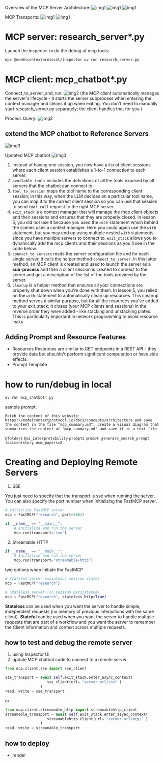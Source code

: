 Overview of the MCP Server Architecture:
![img1](imgs/img1.png)
![img1](imgs/mcp_overview.png)
![img1](imgs/client_server_architecture.png)

MCP Transports:
![img1](imgs/MCP_transports.png)
![img1](imgs/Remote_server_transports.png)


# MCP server: research_server*.py

Launch the inspector to do the debug of mcp tools:
```bash
npx @modelcontextprotocol/inspector uv run research_server.py
```

# MCP client: mcp_chatbot*.py

Connect_to_server_and_run:
![img2](imgs/connect_to_server_and_run.png)
(the MCP client automatically manages the server's lifecycle - it starts the server subprocess when entering the context manager and cleans it up when exiting. You don't need to manually start research_server.py separately; the client handles that for you.)

Process Query:
![img3](imgs/process_query.png)

## extend the MCP chatbot to Reference Servers
![img3](imgs/extend_framework.png)

Updated MCP chatbot
![img3](imgs/updated_MCP_chatbot.png)
1. Instead of having one session, you now have a list of client sessions where each client session establishes a 1-to-1 connection to each server;
2. `available_tools` includes the definitions of all the tools exposed by all servers that the chatbot can connect to.
3. `tool_to_session` maps the tool name to the corresponding client session; in this way, when the LLM decides on a particular tool name, you can map it to the correct client session so you can use that session to send `tool_call` request to the right MCP server.
4. `exit_stack` is a context manager that will manage the mcp client objects and their sessions and ensures that they are properly closed. In lesson 5, you did not use it because you used the `with` statement which behind the scenes uses a context manager. Here you could again use the `with` statement, but you may end up using multiple nested `with` statements since you have multiple servers to connect to. `exit_stack` allows you to dynamically add the mcp clients and their sessions as you'll see in the code below.
5. `connect_to_servers` reads the server configuration file and for each single server, it calls the helper method `connect_to_server`. In this latter method, an MCP client is created and used to launch the server as a **sub-process** and then a client session is created to connect to the server and get a description of the list of the tools provided by the server.
6. `cleanup` is a helper method that ensures all your connections are properly shut down when you're done with them. In lesson 5, you relied on the `with` statement to automatically clean up resources. This cleanup method serves a similar purpose, but for all the resources you've added to your exit_stack; it closes (your MCP clients and sessions) in the reverse order they were added - like stacking and unstacking plates. This is particularly important in network programming to avoid resource leaks.

## Adding Prompt and Resource Features
- Resources
Resources are similar to GET endpoints in a REST API - they provide data but shouldn't perform significant computation or have side effects.
- Prompt Template


# how to run/debug in local
```bash
uv run mcp_chatbot*.py
```

sample prompt:
```
Fetch the content of this website: https://modelcontextprotocol.io/docs/concepts/architecture and save the content in the file "mcp_summary.md", create a visual diagram that summarizes the content of "mcp_summary.md" and save it in a text file
```
```@folders```
```@ai_interpretability```
```prompts```
```prompt generate_search_prompt topic=history num_papers=2```

# Creating and Deploying Remote Servers
1. SSE

You just need to specify that the transport is sse when running the server. You can also specify the port number when initializing the FastMCP server. 

```python
# Initialize FastMCP server
mcp = FastMCP("research", port=8001)
```

```python
if __name__ == "__main__":
    # Initialize and run the server
    mcp.run(transport='sse')
```

2. Streamable HTTP

```python
if __name__ == "__main__":
    # Initialize and run the server
    mcp.run(transport="streamable-http")
```

two options when initiate the FastMCP
```python
# Stateful server (maintains session state)
mcp = FastMCP("research")

# Stateless server (no session persistence)
mcp = FastMCP("research", stateless_http=True)
```

**Stateless** can be used when you want the server to handle simple, independent requests (no memory of previous interactions with the same client). **Stateful** can be used when you want the server to handle multiple requests that are part of a workflow and you want the server to remember the Client information and context across multiple requests.

## how to test and debug the remote server
1. using Inspector UI
2. update MCP chatbot code to connect to a remote server
```python
from mcp.client.sse import sse_client

sse_transport = await self.exit_stack.enter_async_context(
                   sse_client(url= "server_url/sse" )
                )
read, write = sse_transport 
```

or

``` python
from mcp.client.streamable_http import streamablehttp_client
streamable_transport = await self.exit_stack.enter_async_context(
                   streamablehttp_client(url= "server_url/mcp/" )
                )
read, write = streamable_transport 
```

## how to deploy
- render